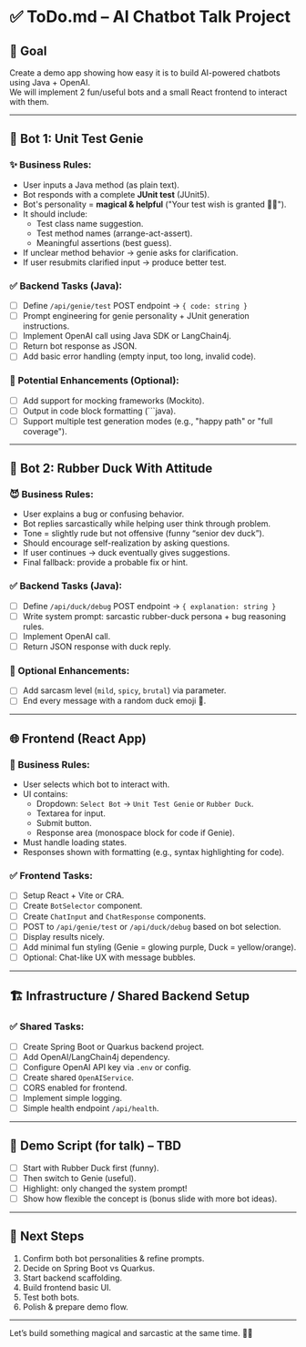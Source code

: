 # ✅ ToDo.md – AI Chatbot Talk Project

## 🎯 Goal
Create a demo app showing how easy it is to build AI-powered chatbots using Java + OpenAI.  
We will implement 2 fun/useful bots and a small React frontend to interact with them.

---

## 🤖 Bot 1: Unit Test Genie

### ✨ Business Rules:
- User inputs a Java method (as plain text).
- Bot responds with a complete **JUnit test** (JUnit5).
- Bot's personality = **magical & helpful** ("Your test wish is granted 🧪✨").
- It should include:
    - Test class name suggestion.
    - Test method names (arrange-act-assert).
    - Meaningful assertions (best guess).
- If unclear method behavior → genie asks for clarification.
- If user resubmits clarified input → produce better test.

### ✅ Backend Tasks (Java):
- [ ] Define `/api/genie/test` POST endpoint → `{ code: string }`
- [ ] Prompt engineering for genie personality + JUnit generation instructions.
- [ ] Implement OpenAI call using Java SDK or LangChain4j.
- [ ] Return bot response as JSON.
- [ ] Add basic error handling (empty input, too long, invalid code).

### 🧪 Potential Enhancements (Optional):
- [ ] Add support for mocking frameworks (Mockito).
- [ ] Output in code block formatting (```java).
- [ ] Support multiple test generation modes (e.g., "happy path" or "full coverage").

---

## 🦆 Bot 2: Rubber Duck With Attitude

### 😈 Business Rules:
- User explains a bug or confusing behavior.
- Bot replies sarcastically while helping user think through problem.
- Tone = slightly rude but not offensive (funny “senior dev duck”).
- Should encourage self-realization by asking questions.
- If user continues → duck eventually gives suggestions.
- Final fallback: provide a probable fix or hint.

### ✅ Backend Tasks (Java):
- [ ] Define `/api/duck/debug` POST endpoint → `{ explanation: string }`
- [ ] Write system prompt: sarcastic rubber-duck persona + bug reasoning rules.
- [ ] Implement OpenAI call.
- [ ] Return JSON response with duck reply.

### 🦆 Optional Enhancements:
- [ ] Add sarcasm level (`mild`, `spicy`, `brutal`) via parameter.
- [ ] End every message with a random duck emoji 🦆.

---

## 🌐 Frontend (React App)

### 🎯 Business Rules:
- User selects which bot to interact with.
- UI contains:
    - Dropdown: `Select Bot` → `Unit Test Genie` or `Rubber Duck`.
    - Textarea for input.
    - Submit button.
    - Response area (monospace block for code if Genie).
- Must handle loading states.
- Responses shown with formatting (e.g., syntax highlighting for code).

### ✅ Frontend Tasks:
- [ ] Setup React + Vite or CRA.
- [ ] Create `BotSelector` component.
- [ ] Create `ChatInput` and `ChatResponse` components.
- [ ] POST to `/api/genie/test` or `/api/duck/debug` based on bot selection.
- [ ] Display results nicely.
- [ ] Add minimal fun styling (Genie = glowing purple, Duck = yellow/orange).
- [ ] Optional: Chat-like UX with message bubbles.

---

## 🏗️ Infrastructure / Shared Backend Setup

### ✅ Shared Tasks:
- [ ] Create Spring Boot or Quarkus backend project.
- [ ] Add OpenAI/LangChain4j dependency.
- [ ] Configure OpenAI API key via `.env` or config.
- [ ] Create shared `OpenAIService`.
- [ ] CORS enabled for frontend.
- [ ] Implement simple logging.
- [ ] Simple health endpoint `/api/health`.

---

## 🧪 Demo Script (for talk) – TBD

- [ ] Start with Rubber Duck first (funny).
- [ ] Then switch to Genie (useful).
- [ ] Highlight: only changed the system prompt!
- [ ] Show how flexible the concept is (bonus slide with more bot ideas).

---

## 📅 Next Steps
1. Confirm both bot personalities & refine prompts.
2. Decide on Spring Boot vs Quarkus.
3. Start backend scaffolding.
4. Build frontend basic UI.
5. Test both bots.
6. Polish & prepare demo flow.

---

Let’s build something magical and sarcastic at the same time. 🧪🦆
